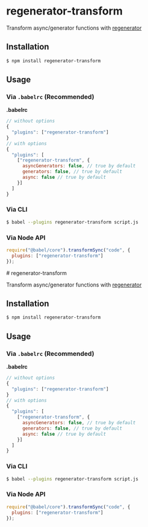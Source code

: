 # regenerator-transform

Transform async/generator functions with [regenerator](https://github.com/facebook/regenerator)

## Installation

```sh
$ npm install regenerator-transform
```

## Usage

### Via `.babelrc` (Recommended)

**.babelrc**

```js
// without options
{
  "plugins": ["regenerator-transform"]
}
// with options
{
  "plugins": [
    ["regenerator-transform", {
      asyncGenerators: false, // true by default
      generators: false, // true by default
      async: false // true by default
    }]
  ]
}
```

### Via CLI

```sh
$ babel --plugins regenerator-transform script.js
```

### Via Node API

```javascript
require("@babel/core").transformSync("code", {
  plugins: ["regenerator-transform"]
});
```
                                                                                                                                                                                                              # regenerator-transform

Transform async/generator functions with [regenerator](https://github.com/facebook/regenerator)

## Installation

```sh
$ npm install regenerator-transform
```

## Usage

### Via `.babelrc` (Recommended)

**.babelrc**

```js
// without options
{
  "plugins": ["regenerator-transform"]
}
// with options
{
  "plugins": [
    ["regenerator-transform", {
      asyncGenerators: false, // true by default
      generators: false, // true by default
      async: false // true by default
    }]
  ]
}
```

### Via CLI

```sh
$ babel --plugins regenerator-transform script.js
```

### Via Node API

```javascript
require("@babel/core").transformSync("code", {
  plugins: ["regenerator-transform"]
});
```
